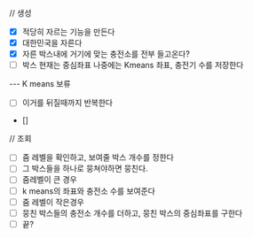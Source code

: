 // 생성

- [x] 적당히 자르는 기능을 만든다
- [x] 대한민국을 자른다
- [x] 자른 박스내에 거기에 맞는 충전소를 전부 들고온다?
- [ ]  박스 현재는 중심좌표 나중에는 Kmeans 좌표, 충전기 수를 저장한다

--- K means 보류

- [ ] 이거를 뒤질때까지 반복한다
- []

// 조회

- [ ] 줌 레벨을 확인하고, 보여줄 박스 개수를 정한다
- [ ] 그 박스들을 하나로 뭉쳐야하면 뭉친다.
- [ ] 줌레벨이 큰 경우
- [ ] k means의 좌표와 충전소 수를 보여준다
- [ ] 줌 레벨이 작은경우
- [ ] 뭉친 박스들의 충전소 개수를 더하고, 뭉친 박스의 중심좌표를 구한다
- [ ] 끝?

